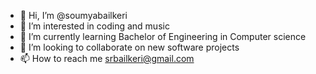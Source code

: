 - 👋 Hi, I’m @soumyabailkeri
- 👀 I’m interested in coding and music
- 🌱 I’m currently learning Bachelor of Engineering in Computer science
- 💞️ I’m looking to collaborate on new software projects
- 📫 How to reach me srbailkeri@gmail.com

<!---
soumyabailkeri/soumyabailkeri is a ✨ special ✨ repository because its `README.md` (this file) appears on your GitHub profile.
You can click the Preview link to take a look at your changes.
--->
